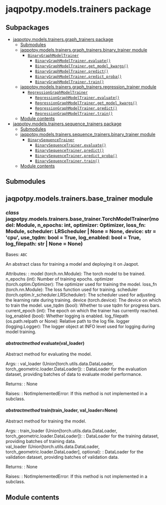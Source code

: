 # jaqpotpy.models.trainers package

## Subpackages

* [jaqpotpy.models.trainers.graph_trainers package](jaqpotpy.models.trainers.graph_trainers.md)
  * [Submodules](jaqpotpy.models.trainers.graph_trainers.md#submodules)
  * [jaqpotpy.models.trainers.graph_trainers.binary_trainer module](jaqpotpy.models.trainers.graph_trainers.md#module-jaqpotpy.models.trainers.graph_trainers.binary_trainer)
    * [`BinaryGraphModelTrainer`](jaqpotpy.models.trainers.graph_trainers.md#jaqpotpy.models.trainers.graph_trainers.binary_trainer.BinaryGraphModelTrainer)
      * [`BinaryGraphModelTrainer.evaluate()`](jaqpotpy.models.trainers.graph_trainers.md#jaqpotpy.models.trainers.graph_trainers.binary_trainer.BinaryGraphModelTrainer.evaluate)
      * [`BinaryGraphModelTrainer.get_model_kwargs()`](jaqpotpy.models.trainers.graph_trainers.md#jaqpotpy.models.trainers.graph_trainers.binary_trainer.BinaryGraphModelTrainer.get_model_kwargs)
      * [`BinaryGraphModelTrainer.predict()`](jaqpotpy.models.trainers.graph_trainers.md#jaqpotpy.models.trainers.graph_trainers.binary_trainer.BinaryGraphModelTrainer.predict)
      * [`BinaryGraphModelTrainer.predict_proba()`](jaqpotpy.models.trainers.graph_trainers.md#jaqpotpy.models.trainers.graph_trainers.binary_trainer.BinaryGraphModelTrainer.predict_proba)
      * [`BinaryGraphModelTrainer.train()`](jaqpotpy.models.trainers.graph_trainers.md#jaqpotpy.models.trainers.graph_trainers.binary_trainer.BinaryGraphModelTrainer.train)
  * [jaqpotpy.models.trainers.graph_trainers.regression_trainer module](jaqpotpy.models.trainers.graph_trainers.md#module-jaqpotpy.models.trainers.graph_trainers.regression_trainer)
    * [`RegressionGraphModelTrainer`](jaqpotpy.models.trainers.graph_trainers.md#jaqpotpy.models.trainers.graph_trainers.regression_trainer.RegressionGraphModelTrainer)
      * [`RegressionGraphModelTrainer.evaluate()`](jaqpotpy.models.trainers.graph_trainers.md#jaqpotpy.models.trainers.graph_trainers.regression_trainer.RegressionGraphModelTrainer.evaluate)
      * [`RegressionGraphModelTrainer.get_model_kwargs()`](jaqpotpy.models.trainers.graph_trainers.md#jaqpotpy.models.trainers.graph_trainers.regression_trainer.RegressionGraphModelTrainer.get_model_kwargs)
      * [`RegressionGraphModelTrainer.predict()`](jaqpotpy.models.trainers.graph_trainers.md#jaqpotpy.models.trainers.graph_trainers.regression_trainer.RegressionGraphModelTrainer.predict)
      * [`RegressionGraphModelTrainer.train()`](jaqpotpy.models.trainers.graph_trainers.md#jaqpotpy.models.trainers.graph_trainers.regression_trainer.RegressionGraphModelTrainer.train)
  * [Module contents](jaqpotpy.models.trainers.graph_trainers.md#module-jaqpotpy.models.trainers.graph_trainers)
* [jaqpotpy.models.trainers.sequence_trainers package](jaqpotpy.models.trainers.sequence_trainers.md)
  * [Submodules](jaqpotpy.models.trainers.sequence_trainers.md#submodules)
  * [jaqpotpy.models.trainers.sequence_trainers.binary_trainer module](jaqpotpy.models.trainers.sequence_trainers.md#module-jaqpotpy.models.trainers.sequence_trainers.binary_trainer)
    * [`BinarySequenceTrainer`](jaqpotpy.models.trainers.sequence_trainers.md#jaqpotpy.models.trainers.sequence_trainers.binary_trainer.BinarySequenceTrainer)
      * [`BinarySequenceTrainer.evaluate()`](jaqpotpy.models.trainers.sequence_trainers.md#jaqpotpy.models.trainers.sequence_trainers.binary_trainer.BinarySequenceTrainer.evaluate)
      * [`BinarySequenceTrainer.predict()`](jaqpotpy.models.trainers.sequence_trainers.md#jaqpotpy.models.trainers.sequence_trainers.binary_trainer.BinarySequenceTrainer.predict)
      * [`BinarySequenceTrainer.predict_proba()`](jaqpotpy.models.trainers.sequence_trainers.md#jaqpotpy.models.trainers.sequence_trainers.binary_trainer.BinarySequenceTrainer.predict_proba)
      * [`BinarySequenceTrainer.train()`](jaqpotpy.models.trainers.sequence_trainers.md#jaqpotpy.models.trainers.sequence_trainers.binary_trainer.BinarySequenceTrainer.train)
  * [Module contents](jaqpotpy.models.trainers.sequence_trainers.md#module-jaqpotpy.models.trainers.sequence_trainers)

## Submodules

## jaqpotpy.models.trainers.base_trainer module

### *class* jaqpotpy.models.trainers.base_trainer.TorchModelTrainer(model: Module, n_epochs: int, optimizer: Optimizer, loss_fn: Module, scheduler: LRScheduler | None = None, device: str = 'cpu', use_tqdm: bool = True, log_enabled: bool = True, log_filepath: str | None = None)

Bases: `ABC`

An abstract class for training a model and deploying it on Jaqpot.

Attributes:
: model (torch.nn.Module): The torch model to be trained.
  n_epochs (int): Number of training epochs.
  optimizer (torch.optim.Optimizer): The optimizer used for training the model.
  loss_fn (torch.nn.Module): The loss function used for training.
  scheduler (torch.optim.lr_scheduler.LRScheduler): The scheduler used for adjusting the learning rate during training.
  device (torch.device): The device on which to train the model.
  use_tqdm (bool): Whether to use tqdm for progress bars.
  current_epoch (int): The epoch on which the trainer has currently reached.
  log_enabled (bool): Whether logging is enabled.
  log_filepath (os.path.relpath or None): Relative path to the log file.
  logger (logging.Logger): The logger object at INFO level used for logging during model training.

#### *abstractmethod* evaluate(val_loader)

Abstract method for evaluating the model.

Args:
: val_loader (Union[torch.utils.data.DataLoader, torch_geometric.loader.DataLoader]):
  : DataLoader for the evaluation dataset, providing batches of data to evaluate model performance.

Returns:
: None

Raises:
: NotImplementedError: If this method is not implemented in a subclass.

#### *abstractmethod* train(train_loader, val_loader=None)

Abstract method for training the model.

Args:
: train_loader (Union[torch.utils.data.DataLoader, torch_geometric.loader.DataLoader]):
  : DataLoader for the training dataset, providing batches of training data.
  <br/>
  val_loader (Union[torch.utils.data.DataLoader, torch_geometric.loader.DataLoader], optional):
  : DataLoader for the validation dataset, providing batches of validation data.

Returns:
: None

Raises:
: NotImplementedError: If this method is not implemented in a subclass.

## Module contents
